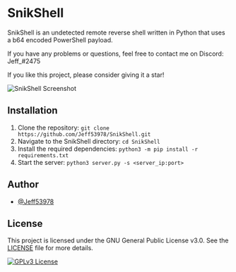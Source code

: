 # SnikShell

SnikShell is an undetected remote reverse shell written in Python that uses a b64 encoded PowerShell payload.

If you have any problems or questions, feel free to contact me on Discord: Jeff_#2475

If you like this project, please consider giving it a star!

![SnikShell Screenshot](https://i.imgur.com/u6se7IM.png)

## Installation

1. Clone the repository: `git clone https://github.com/Jeff53978/SnikShell.git`
2. Navigate to the SnikShell directory: `cd SnikShell`
3. Install the required dependencies: `python3 -m pip install -r requirements.txt`
4. Start the server: `python3 server.py -s <server_ip:port>`

## Author

- [@Jeff53978](https://www.github.com/Jeff53978)

## License

This project is licensed under the GNU General Public License v3.0. See the [LICENSE](LICENSE) file for more details.

[![GPLv3 License](https://img.shields.io/badge/License-GPL%20v3-yellow.svg)](https://opensource.org/licenses/)
